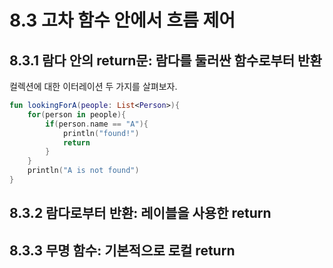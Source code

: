# 8.3 고차 함수 안에서 흐름 제어

## 8.3.1 람다 안의 return문: 람다를 둘러싼 함수로부터 반환

컬렉션에 대한 이터레이션 두 가지를 살펴보자.

```kotlin
fun lookingForA(people: List<Person>){
    for(person in people){
        if(person.name == "A"){
            println("found!")
            return
        }
    }
    println("A is not found")
}

```

## 8.3.2 람다로부터 반환: 레이블을 사용한 return


## 8.3.3 무명 함수: 기본적으로 로컬 return

